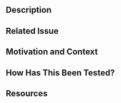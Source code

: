 ## Description

<!--- Describe your changes -->

## Related Issue

<!--- Please link to the issue here -->

## Motivation and Context

<!--- Why is this change required? What problem does it solve? -->

## How Has This Been Tested?

<!--- Please describe in detail how you tested your changes. -->

## Resources

<!--- Any screenshots (if appropriate), links or relevant resources to explain better the changes. -->